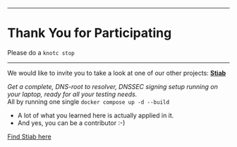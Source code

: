 -------------------

# Thank You for Participating

Please do a `knotc stop`  

-------------------

We would like to invite you to take a look at one of our other projects:
[**Stiab**](https://github.com/niek-sidn/stiab)

*Get a complete, DNS-root to resolver, DNSSEC signing setup running on your laptop, ready for all your testing needs.*  
All by running one single `docker compose up -d --build`  
* A lot of what you learned here is actually applied in it.  
* And yes, you can be a contributor :-)  

[Find Stiab here](https://github.com/niek-sidn/stiab/blob/main/README.md)
